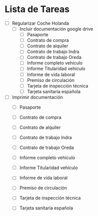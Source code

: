 # Lista de Tareas
- [ ] Regularizar Coche Holanda
  - [ ] Incluir documentación google drive
    - [ ] Pasaporte
    - [ ] Contrato de compra
    - [ ] Contrato de alquiler
    - [ ] Contrato de trabajo Indra
    - [ ] Contrato de trabajo Oreda
    - [ ] Informe completo vehículo
    - [ ] Informe Titularidad vehículo
    - [ ] Informe de vida laboral
    - [ ] Premiso de circulación
    - [ ] Tarjeta de inspección técnica
    - [ ] Tarjeta sanitaria española

- [ ] Imprimir documentación
    - [ ] Pasaporte
    - [ ] Contrato de compra
    - [ ] Contrato de alquiler
    - [ ] Contrato de trabajo Indra
    - [ ] Contrato de trabajo Oreda
    - [ ] Informe completo vehículo
    - [ ] Informe Titularidad vehículo
    - [ ] Informe de vida laboral
    - [ ] Premiso de circulación
    - [ ] Tarjeta de inspección técnica
    - [ ] Tarjeta sanitaria española
    

